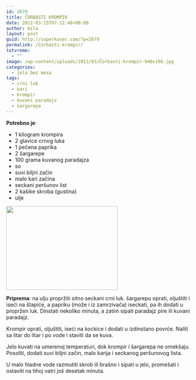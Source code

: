 ```yaml
---
id: 2679
title: ČORBASTI KROMPIR
date: 2012-03-15T07:12:48+00:00
author: mila
layout: post
guid: http://superkuvar.com/?p=2679
permalink: /čorbasti-krompir/
totvreme:
  - ""
image: /wp-content/uploads/2012/03/Čorbasti-krompir-940x198.jpg
categories:
  - jela bez mesa
tags:
  - crni luk
  - kari
  - krompir
  - kuvani paradajz
  - šargarepa
---
```

**Potrebno je**:

  * 1 kilogram krompira
  * 2 glavice crnog luka
  * 1 pečena paprika
  * 2 šargarepe
  * 100 grama kuvanog paradajza
  * so
  * suvi biljni začin
  * malo kari začina
  * seckani peršunov list
  * 2 kašike skroba (gustina)
  * ulje

<img class="alignnone size-medium wp-image-2681" title="Čorbasti krompir" src="/wp-content/uploads/2012/03/%C4%8Corbasti-krompir-300x225.jpg" alt="" width="300" height="225" /> 

**Priprema**: na ulju propržiti sitno seckani crni luk. šargarepu oprati, oljuštiti i iseći na štapiće, a papriku (može i iz zamrzivača) iseckati, pa ih dodati u propržen luk. Dinstati nekoliko minuta, a zatim sipati paradajz pire ili kuvani paradajz.

Krompir oprati, oljuštiti, iseći na kockice i dodati u izdinstano povrće. Naliti sa litar do litar i po vode i staviti da se kuva.

Jelo kuvati na umerenoj temperaturi, dok krompir i šargarepa ne omekšaju. Posoliti, dodati suvi biljni začin, malo karija i seckanog peršunovog lista.

U malo hladne vode razmutiti skrob ili brašno i sipati u jelo, promešati i ostaviti na tihoj vatri još desetak minuta.

&nbsp;